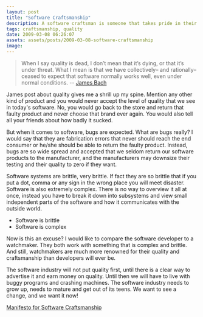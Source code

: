 ```yaml
---
layout: post
title: "Software Craftsmanship"
description: A software craftsman is someone that takes pride in their work and see code as a craft. Quality in software is today in a sorry state. We need more craftsmen that take pride in what they do.
tags: craftsmanship, quality
date: 2009-03-08 06:26:07
assets: assets/posts/2009-03-08-software-craftsmanship
image: 
---
```


> When I say quality is dead, I don’t mean that it’s dying, or that it’s under threat. What I mean is that we have collectively– and rationally– ceased to expect that software normally works well, even under normal conditions.
> -- [James Bach](http://www.satisfice.com/blog/archives/224)

James post about quality gives me a shrill up my spine. Mention any other kind of product and you would never accept the level of quality that we see in today's software. No, you would go back to the store and return that faulty product and never choose that brand ever again. You would also tell all your friends about how badly it sucked.

But when it comes to software, bugs are expected. What are bugs really? I would say that they are fabrication errors that never should reach the end consumer or he/she should be able to return the faulty product. Instead, bugs are so wide spread and accepted that we seldom return our software products to the manufacturer, and the manufacturers may downsize their testing and their quality to zero if they want.

Software systems are brittle, very brittle. If fact they are so brittle that if you put a dot, comma or any sign in the wrong place you will meet disaster. Software is also extremely complex. There is no way to overview it all at once, instead you have to break it down into subsystems and view small independent parts of the software and how it communicates with the outside world.

* Software is brittle
* Software is complex

Now is this an excuse? I would like to compare the software developer to a watchmaker. They both work with something that is complex and brittle. And still, watchmakers are much more renowned for their quality and craftsmanship than developers will ever be.

The software industry will not put quality first, until there is a clear way to advertise it and earn money on quality. Until then we will have to live with buggy programs and crashing machines. The software industry needs to grow up, needs to mature and get out of its teens. We want to see a change, and we want it now!

[Manifesto for Software Craftsmanship](http://manifesto.softwarecraftsmanship.org/main)

